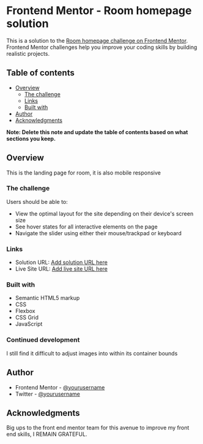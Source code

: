 # Frontend Mentor - Room homepage solution

This is a solution to the [Room homepage challenge on Frontend Mentor](https://www.frontendmentor.io/challenges/room-homepage-BtdBY_ENq). Frontend Mentor challenges help you improve your coding skills by building realistic projects.

## Table of contents

- [Overview](#overview)
  - [The challenge](#the-challenge)
  - [Links](#links)
  - [Built with](#built-with)
- [Author](#author)
- [Acknowledgments](#acknowledgments)

**Note: Delete this note and update the table of contents based on what sections you keep.**

## Overview

This is the landing page for room, it is also mobile responsive

### The challenge

Users should be able to:

- View the optimal layout for the site depending on their device's screen size
- See hover states for all interactive elements on the page
- Navigate the slider using either their mouse/trackpad or keyboard

### Links

- Solution URL: [Add solution URL here](https://github.com/FubarTechA/furniture.git)
- Live Site URL: [Add live site URL here](https://fubarroom.netlify.app/)

### Built with

- Semantic HTML5 markup
- CSS
- Flexbox
- CSS Grid
- JavaScript

### Continued development

I still find it difficult to adjust images into within its container bounds

## Author

- Frontend Mentor - [@yourusername](https://www.frontendmentor.io/profile/FubarTechA)
- Twitter - [@yourusername](https://www.twitter.com/@fubar4kt)

## Acknowledgments

Big ups to the front end mentor team for this avenue to improve my front end skills, I REMAIN GRATEFUL.
